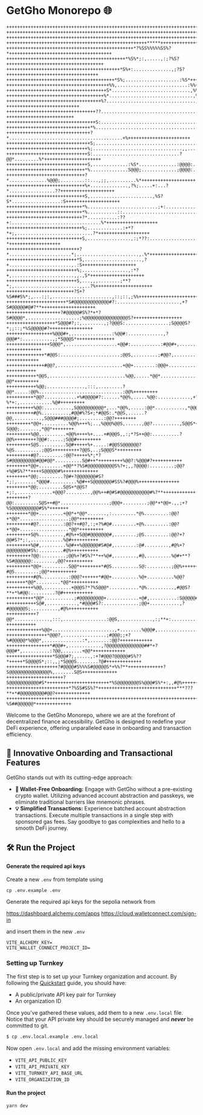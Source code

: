 # GetGho Monorepo 🌐

```
++++++++++++++++++++++++++++++++++++++++++++++++++++++++++++++++++++++++++++++++++++++++++++++++++++
++++++++++++++++++++++++++++++++++++++++++++++++++++++++++++++++++++++++++++++++++++++++++++++++++++
++++++++++++++++++++++++++++++++++++++++++++++++++++++++++++++++++++++++++++++++++++++++++++++++++++
++++++++++++++++++++++++++++++++++++++++++++++++++++*****+++++++++++++++++++++++++++++++++++++++++++
+++++++++++++++++++++++++++++++++++++++++++++++*?%SS%%%%%SS%?*++++++++++++++++++++++++++++++++++++++
++++++++++++++++++++++++++++++++++++++++++++*%S%*;:,.....,:;?%S?++++++++++++++++++++++++++++++++++++
++++++++++++++++++++++++++++++++++++++++++*S%+:..............,;?S?++++++++++++++++++++++++++++++++++
++++++++++++++++++++++++++++++++++++++++*S%;....................:%S*++++++++++++++++++++++++++++++++
++++++++++++++++++++++++++++++++++++++%%,..........................:%%++++++++++++++++++++++++++++++
+++++++++++++++++++++++++++++++++++++S*.............................,%%+++++++++++++++++++++++++++++
++++++++++++++++++++++++++++++++++++%*...............................,%%++++++++++++++++++++++++++++
+++++++++++++++++++++++++++++++++++%?.................................,%?+++++++++++++++++++++++++++
+++++++++++++++++++++++++++++++++??......................................%?+++++++++++++++++++++++++
+++++++++++++++++++++++++++++++++S:......................................:S+++++++++++++++++++++++++
+++++++++++++++++++++++++++++++*%..........................................%*+++++++++++++++++++++++
+++++++++++++++++++++++++++++++?*..........................................+%+++++++++++++++++++++++
+++++++++++++++++++++++++++++++S;..........................................:S+++++++++++++++++++++++
++++++++++++++++++++++++++++++%;.................................,,.........,S++++++++++++++++++++++
++++++++++++++++++++++++++++++S:................................?@@*.........%*+++++++++++++++++++++
++++++++++++++++++++++++++++++S,.............:%S*..............:@@@@:........*%+++++++++++++++++++++
+++++++++++++++++++++++++++++*%..............S@@@;.............;@@@@:........;S+++++++++++++++++++++
+++++++++++++++++++++++++++++?*..............%@@@;.........::...,;;,..........%*++++++++++++++++++++
+++++++++++++++++++++++++++++%+..............,?%;.....+:...?*.................??++++++++++++++++++++
+++++++++++++++++++++++++++++S,.......................,%S?S*..................:S++++++++++++++++++++
++++++++++++++++++++++++++++*%..........................;+:...................,S++++++++++++++++++++
++++++++++++++++++++++++++++*%...........::...................................,%*+++++++++++++++++++
++++++++++++++++++++++++++++?*...........:??+:.................................%*+++++++++++++++++++
++++++++++++++++++++++++++++%;.............:+*?*+;,............................?*+++++++++++++++++++
++++++++++++++++++++++++++++S,................,:;*??:........................,.?*+++++++++++++++++++
+++++++++++++++++++++++++++?*.......................*;.......................,.%*+++++++++++++++++++
++++++++++++++++++++++++++*S,.....................,?+.......................,.:S++++++++++++++++++++
++++++++++++++++++++++++++%;.................,:*?+,.......................,,.,S*++++++++++++++++++++
++++++++++++++++++++++++++S,...,,,........;**?*;,........................,,..?%+++++++++++++++++++++
+++++++++++++++++++++++++?S+?%S###S%*;,...:;:,......................,::;::,;%%++++++++++++++++++++++
++++++++++++++++++++++*S#@@@@@@@@@@@@@#?:.......................,+?S#@@@@@#@#?**++++++++++++++++++++
++++++++++++++++++++?#@@@@@#S%?*+*?S#@@@@*,...................;%@@@@@@@@@@@@@@@@S?++++++++++++++++++
++++++++++++++++++*S@@@#?;:,........,;?@@@S:................;S@@@@S?*;;::;*%S@@@@@#?++++++++++++++++
+++++++++++++++++%@@@#+,...............:%@@#:.............,?@@@#*:...........,;*S@@@S*++++++++++++++
++++++++++++++++S@@@*,...................+@@#:...........:#@@#+,................,+S@@@?+++++++++++++
++++++++++++++*#@@S:......................;@@S,.........;#@@?,....................,*@@@?++++++++++++
++++++++++++++#@@?,........................+@@+........:@@@+........................;#@@?+++++++++++
+++++++++++*@@S,............................%@@,.....*@@*..............................?@@*+++++++++
+++++++++++%@@;..............,:::,.........?@@*.....:@@%...............................:@@%+++++++++
++++++++++*@@?............+%#@@@@#?:......*@@%,.....%@@:............,+?%*+:,............%@#+++++++++
++++++++++%@@:..........,S@@@@@@@@@@*,...*@@%,.....:@@*...........,*@@@@@@@#?,..........+@@*++++++++
++++++++++#@%..........,#@@#%?S+;*#@@S:.*@@S,......?@@,..........,S@@@###@@@@#;.........:@@?++++++++
+++++++++*@@+..........%@@%+++%;..,%@@@%@@S,......,@@?..........,S@@S*+++*?S@@@;.......,*@@*++++++++
+++++++++%@@,.........+@@%++++%+....+#@@@S,,:;*?S++@@:..........?@@%++++++++?@@#:.....;S@@#+++++++++
+++++++++S@S..........S@#+++++%+.....:#@@SS@@@@@@?%@S..........;@@S++++++++++?@@S,..;S@@@S*+++++++++
+++++++++#@?.........:@@?+++++%*;*?S#@@@@@@@@@#@@#@@*..........S@#++*+++++++++%@@?:%@@@#?+++++++++++
++++++++*@@+.........+@@**?%S#@@@@@@@@@@S%?+;,,?@@@@:.........;@@?+%@#S%?**++++S@@@@@#%+++++++++++++
++++++++*@@;.........?@#+?@@@@@@@#S?*;:,.......*@@@#..........%@#++S@@@@@@@#SS%?#@@@%+++++++++++++++
++++++++*@@;.........S@S+*@@S?+;:,.............+@@@?.........,@@%++#@#S#@@@@@@@@@@@#%?**++++++++++++
++++++++?@@:.........S@S++#@*..................;@@@+.........;@@*+*@@+.,,;+?%S@@@@@@@@@@#S%*+++++++
++++++++*@@+.........+@@*+*@@*.......,:.........*@%.........:@@?+*@@*..................;@@*+++++++++
+++++++++#@?.........:@@?++#@?,:;+?%#@#.........+@%.........:@@?+*@@+..................*@@*+++++++++
+++++++++S@%.........,#@%++S@@#@@@@@@@#,........;@S.........:@@?+?@@#S?*;:,............%@#++++++++++
+++++++++%@#,.........%@#++%@@@@@@#S#@#,........:@#.........,#@%+?@@@@@@@@#S%:.........#@%++++++++++
+++++++++?@@:.........;@@%+?#S%?**++%@#,........,#@,.........%@#+**?%S#@@@@@@:........,@@?++++++++++
+++++++++*@@+..........S@@*++++++++*#@S..........S@:.........;@@%++++++**?#@S.........;@@*++++++++++
++++++++++#@%..........:@@@?++++++*#@@+..........%@+..........%@@?+++++++*@@*.........*@@*++++++++++
++++++++++%@@,..........+@@@S?*?%S@@@*...........*@%..........,#@@S?**+*%#@@:.........?@#+++++++++++
++++++++++*@@*...........;#@@@@@@@@@+............+@#,..........:S@@@@@#@@@@+..........S@S+++++++++++
+++++++++++S@#,...........,*#@@@#S?:.............;@@+...........,?#@@@@@@S;..........,#@%+++++++++++
+++++++++++?@@*.............,:::,................:@@S,............,:;**+:............:@@?+++++++++++
+++++++++++++%@@+.......................,+........%@@@#,.............................%@#+++++++++++
+++++++++++++++*@@@?,................;#@@@;;+?%#@@@@@*%@@@*,..............:*,.......:@@?++++++++++++
++++++++++++++++*#@@#+,............,?@@@@@@@@@@@@@@##*+?@@@#*,..........:?@@,.......+@@*++++++++++++
+++++++++++++++++*S@@@#?;,.....,:+?#@@@?@@@@@#S%??*+++++*S@@@@S*;::,,;*S@@@S........?@#+++++++++++++
+++++++++++++++++++?#@@@@#S%%%S#@@@@@S*+%%?**+++++++++++++?S@@@@@@@@@@@@@@@%,.......S@S+++++++++++++
+++++++++++++++++++++?S@@@@@@@@@@@#S*+++++++++++++++++++++++*%S@@@@@@@@S%@@@#S%*+:,,#@%+++++++++++++
+++++++++++++++++++++++*?%SS#SS%?*+++++++++++++++++++++++++++++***???**+*#@@@@@@@@@#@@?+++++++++++++
+++++++++++++++++++++++++++++++++++++++++++++++++++++++++++++++++++++++++**?%S##@@@@@@*+++++++++++++
```

Welcome to the GetGho Monorepo, where we are at the forefront of decentralized finance accessibility. GetGho is designed to redefine your DeFi experience, offering unparalleled ease in onboarding and transaction efficiency.

## 🚀 Innovative Onboarding and Transactional Features
GetGho stands out with its cutting-edge approach:

- **🔐 Wallet-Free Onboarding:** Engage with GetGho without a pre-existing crypto wallet. Utilizing advanced account abstraction and passkeys, we eliminate traditional barriers like mnemonic phrases.
- **💡 Simplified Transactions:** Experience batched account abstraction transactions. Execute multiple transactions in a single step with sponsored gas fees. Say goodbye to gas complexities and hello to a smooth DeFi journey.


## 🛠️ Run the Project

#### Generate the required api keys

Create a new `.env` from template using

```
cp .env.example .env
```

Generate the required api keys for the sepolia network from

https://dashboard.alchemy.com/apps
https://cloud.walletconnect.com/sign-in

and insert them in the new `.env`

```
VITE_ALCHEMY_KEY=
VITE_WALLET_CONNECT_PROJECT_ID=
```

### Setting up Turnkey

The first step is to set up your Turnkey organization and account. By following the [Quickstart](https://docs.turnkey.com/getting-started/quickstart) guide, you should have:

-   A public/private API key pair for Turnkey
-   An organization ID

Once you've gathered these values, add them to a new `.env.local` file. Notice that your API private key should be securely managed and **_never_** be committed to git.

```bash
$ cp .env.local.example .env.local
```

Now open `.env.local` and add the missing environment variables:

-   `VITE_API_PUBLIC_KEY`
-   `VITE_API_PRIVATE_KEY`
-   `VITE_TURNKEY_API_BASE_URL`
-   `VITE_ORGANIZATION_ID`

#### Run the project

```
yarn dev
```
